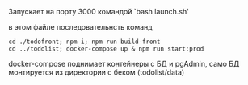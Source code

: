 Запускает на порту 3000 командой `bash launch.sh'

в этом файле последовательнсть команд

```
cd ./todofront; npm i; npm run build-front
cd ../todolist; docker-compose up & npm run start:prod
```

docker-compose поднимает контейнеры с БД и pgAdmin, само БД монтируется из директории с беком (todolist/data)